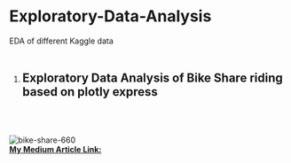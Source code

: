 # Exploratory-Data-Analysis
EDA of different Kaggle data <br/><br/>
1. <h2>Exploratory Data Analysis of Bike Share riding based on plotly express</h2> <br/><br/>
![bike-share-660](https://user-images.githubusercontent.com/41751718/151131437-d310fad2-0944-4dda-a850-2efb4849ddad.jpg) <br/>
<b> [My Medium Article Link:](https://medium.com/@pritul.dave/exploratory-data-analysis-of-bike-share-riding-based-on-plotly-express-5a5e5d726281) </b>
